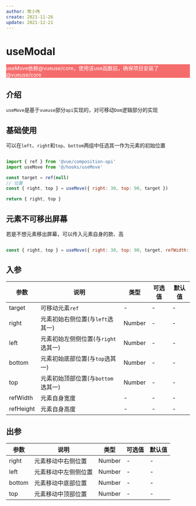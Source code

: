 ```yaml
---
author: 常小伟
create: 2021-11-26
update: 2021-12-21
---
```


# useModal

<p style="background: #F56C6C; color: #fff;">useMove依赖@vueuse/core，使用该use函数前，确保项目安装了@vueuse/core</p>

<script>
import Move from '@/components/move/index.vue'

export default {
  components: { Move }
}
</script>

<Move />

## 介绍

```useMove```是基于```vueuse```部分```api```实现的，对可移动```Dom```逻辑部分的实现

## 基础使用

可以在```left```、```right```和```top```、```bottom```两组中任选其一作为元素的初始位置

```js

import { ref } from '@vue/composition-api'
import useMove from '@/hooks/useMove'

const target = ref(null)
// 位置
const { right, top } = useMove({ right: 30, top: 90, target })

return { right, top }
```

## 元素不可移出屏幕

若是不想元素移出屏幕，可以传入元素自身的款、高

```js

const { right, top } = useMove({ right: 30, top: 90, target, refWidth: 200, refHeight: 200 });
```

## 入参

| 参数        | 说明         | 类型        | 可选值        | 默认值  |
|-------------|--------------|-------------|--------------|---------|
|  target   |  可移动元素```ref``` | - | - | - |
|   right   |    元素初始右侧位置(与```left```选其一)   |   Number   |    -         |   -     |
|   left   |    元素初始左侧侧位置(与```right```选其一)   |   Number   |    -         |   -     |
|   bottom   |    元素初始底部位置(与```top```选其一)   |   Number   |    -         |   -     |
|   top   |    元素初始顶部位置(与```bottom```选其一)   |   Number   |    -         |   -     |
|   refWidth   |  元素自身宽度 | - | - | - |
|   refHeight   |  元素自身高度 | - | - | - |


## 出参

| 参数        | 说明         | 类型        | 可选值        | 默认值  |
|-------------|--------------|-------------|--------------|---------|
|   right   |    元素移动中右侧位置  |   Number   |    -         |   -     |
|   left   |    元素移动中左侧侧位置   |   Number   |    -         |   -     |
|   bottom   |    元素移动中底部位置   |   Number   |    -         |   -     |
|   top   |    元素移动中顶部位置   |   Number   |    -         |   -     |